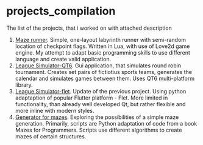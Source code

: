 # projects_compilation
The list of the projects, that i worked on with attached description

1.  [Maze runner](https://github.com/Unmystic/Maze-runner). Simple, one-layout labyrinth runner with semi-random location of checkpoint flags. Written in Lua, with use of  Love2d game engine. My attempt to adapt basic programming skills to use different language and create valid application.
2.  [League Simulator-QT6](https://github.com/Unmystic/LeagueSimulationGui). Gui application, that simulates round robin tournament. Creates set pairs of fictiotius sports teams, generates the calendar and simulates games between them. Uses QT6 multi-platform library.
3.  [League Simulator-flet](https://github.com/Unmystic/LeagueSimulator-flet). Update of the previous project. Using python adaptaption of popular Flutter platform - Flet. More limited in functionality, than already well developed Qt, but rather flexible and more inline with modern styles.
4.  [Generator for mazes](https://github.com/Unmystic/MazeGen). Exploring the possibilities of a simple maze generation. Primarily, scripts are Python adaptation of code from a book Mazes for Programmers. Scripts use different algorithms to create mazes of certain structures.
